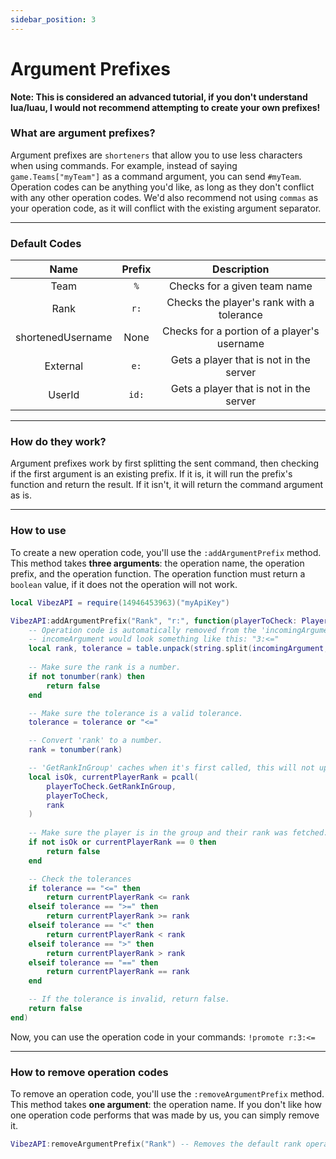 ```yaml
---
sidebar_position: 3
---
```


# Argument Prefixes

**Note: This is considered an advanced tutorial, if you don't understand lua/luau, I would not recommend attempting to create your own prefixes!**

### What are argument prefixes?
Argument prefixes are `shorteners` that allow you to use less characters when using commands. For example, instead of saying `game.Teams["myTeam"]` as a command argument, you can send `#myTeam`. Operation codes can be anything you'd like, as long as they don't conflict with any other operation codes. We'd also recommend not using `commas` as your operation code, as it will conflict with the existing argument separator.

---

### Default Codes
|       Name        | Prefix |                 Description                 |
|:-----------------:|:------:|:-------------------------------------------:|
|       Team        |   `%`  | Checks for a given team name                |
|       Rank        |  `r:`  | Checks the player's rank with a tolerance   |
| shortenedUsername |  None  | Checks for a portion of a player's username |
|     External      |  `e:`  | Gets a player that is not in the server     |
|      UserId       |  `id:` | Gets a player that is not in the server     |

---

### How do they work?
Argument prefixes work by first splitting the sent command, then checking if the first argument is an existing prefix. If it is, it will run the prefix's function and return the result. If it isn't, it will return the command argument as is.

---

### How to use
To create a new operation code, you'll use the `:addArgumentPrefix` method. This method takes **three arguments**: the operation name, the operation prefix, and the operation function. The operation function must return a `boolean` value, if it does not the operation will not work.

```lua
local VibezAPI = require(14946453963)("myApiKey")

VibezAPI:addArgumentPrefix("Rank", "r:", function(playerToCheck: Player, incomingArgument: string)
    -- Operation code is automatically removed from the 'incomingArgument'.
    -- incomeArgument would look something like this: "3:<="
    local rank, tolerance = table.unpack(string.split(incomingArgument, ":"))
    
    -- Make sure the rank is a number.
    if not tonumber(rank) then
        return false
    end

    -- Make sure the tolerance is a valid tolerance.
    tolerance = tolerance or "<="

    -- Convert 'rank' to a number.
    rank = tonumber(rank)

    -- 'GetRankInGroup' caches when it's first called, this will not update if their rank changes.
    local isOk, currentPlayerRank = pcall(
        playerToCheck.GetRankInGroup,
        playerToCheck,
        rank
    )
    
    -- Make sure the player is in the group and their rank was fetched.
    if not isOk or currentPlayerRank == 0 then
        return false
    end

    -- Check the tolerances
    if tolerance == "<=" then
        return currentPlayerRank <= rank
    elseif tolerance == ">=" then
        return currentPlayerRank >= rank
    elseif tolerance == "<" then
        return currentPlayerRank < rank
    elseif tolerance == ">" then
        return currentPlayerRank > rank
    elseif tolerance == "==" then
        return currentPlayerRank == rank
    end

    -- If the tolerance is invalid, return false.
    return false
end)
```

Now, you can use the operation code in your commands: `!promote r:3:<=`

---

### How to remove operation codes
To remove an operation code, you'll use the `:removeArgumentPrefix` method. This method takes **one argument**: the operation name. If you don't like how one operation code performs that was made by us, you can simply remove it.

```lua
VibezAPI:removeArgumentPrefix("Rank") -- Removes the default rank operation code.
```